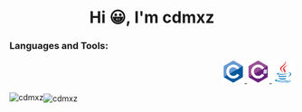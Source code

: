 <h1 align="center">Hi 😀, I'm cdmxz</h1>
    <h3 align="left">Languages and Tools:</h3>
    <p align="right">
        <a href="https://www.cprogramming.com/" target="_blank" rel="noreferrer">
            <img src="https://raw.githubusercontent.com/devicons/devicon/master/icons/c/c-original.svg" alt="c"
                width="40" height="40" />
        </a>
        <a href="https://www.w3schools.com/cs/" target="_blank" rel="noreferrer">
            <img src="https://raw.githubusercontent.com/devicons/devicon/master/icons/csharp/csharp-original.svg"
                alt="csharp" width="40" height="40" />
        </a>
        <a href="https://www.java.com" target="_blank" rel="noreferrer">
            <img src="https://raw.githubusercontent.com/devicons/devicon/master/icons/java/java-original.svg" alt="java"
                width="40" height="40" />
        </a>
    </p>
    <p>
        <img align="left"
            src="https://github-readme-stats.vercel.app/api/top-langs/?username=cdmxz&show_icons=true&locale=cn"
            alt="cdmxz" />
    </p>
    <p>
        <img align="center" src="https://github-readme-stats.vercel.app/api?username=cdmxz&show_icons=true&locale=cn"
            alt="cdmxz" />
    </p>
